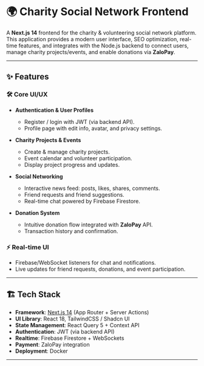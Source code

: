 # 🌍 Charity Social Network Frontend

A **Next.js 14** frontend for the charity & volunteering social network platform.  
This application provides a modern user interface, SEO optimization, real-time features, and integrates with the Node.js backend to connect users, manage charity projects/events, and enable donations via **ZaloPay**.

---

## ✨ Features

### 🛠️ Core UI/UX
- **Authentication & User Profiles**
    - Register / login with JWT (via backend API).
    - Profile page with edit info, avatar, and privacy settings.

- **Charity Projects & Events**
    - Create & manage charity projects.
    - Event calendar and volunteer participation.
    - Display project progress and updates.

- **Social Networking**
    - Interactive news feed: posts, likes, shares, comments.
    - Friend requests and friend suggestions.
    - Real-time chat powered by Firebase Firestore.

- **Donation System**
    - Intuitive donation flow integrated with **ZaloPay** API.
    - Transaction history and confirmation.

### ⚡ Real-time UI
- Firebase/WebSocket listeners for chat and notifications.
- Live updates for friend requests, donations, and event participation.

---

## 🏗️ Tech Stack

- **Framework**: [Next.js 14](https://nextjs.org/) (App Router + Server Actions)
- **UI Library**: React 18, TailwindCSS / Shadcn UI
- **State Management**: React Query 5 + Context API
- **Authentication**: JWT (via backend API)
- **Realtime**: Firebase Firestore + WebSockets
- **Payment**: ZaloPay integration
- **Deployment**: Docker

---